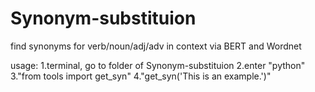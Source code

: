 # Synonym-substituion
find synonyms for verb/noun/adj/adv in context via BERT and Wordnet

usage:
1.terminal, go to folder of Synonym-substituion
2.enter "python"
3."from tools import get_syn"
4."get_syn('This is an example.')"

